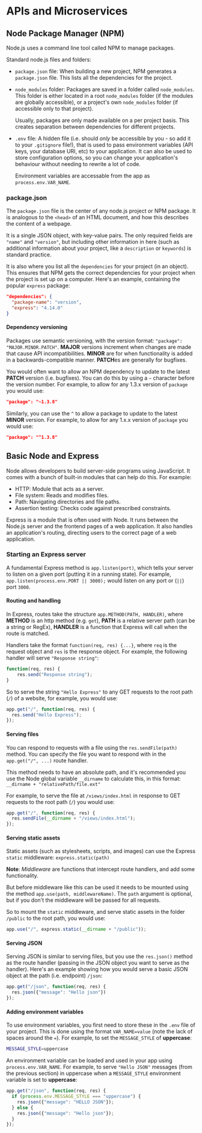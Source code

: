 # APIs and Microservices

## Node Package Manager (NPM)

Node.js uses a command line tool called NPM to manage packages.

Standard node.js files and folders:

- `package.json` file: When building a new project, NPM generates a `package.json` file. This lists all the dependencies for the project.

- `node_modules` folder: Packages are saved in a folder called `node_modules`. This folder is either located in a root `node_modules` folder (if the modules are globally accessible), or a project's own `node_modules` folder (if accessible only to that project).

  Usually, packages are only made available on a per project basis. This creates separation between dependencies for different projects.

- `.env` file: A hidden file (i.e. should *only* be accessible by you - so add it to your `.gitignore` file!), that is used to pass environment variables (API keys, your database URI, etc) to your application. It can also be used to store configuration options, so you can change your application's behaviour without needing to rewrite a lot of code.

  Environment variables are accessable from the app as `process.env.VAR_NAME`.

### package.json

The `package.json` file is the center of any node.js project or NPM package. It is analogous to the `<head>` of an HTML document, and how this describes the content of a webpage.

It is a single JSON object, with key-value pairs. The only required fields are `"name"` and `"version"`, but including other information in here (such as additional information about your project, like a `description` or `keywords`) is standard practice.

It is also where you list all the `dependencies` for your project (in an object). This ensures that NPM gets the correct dependencies for your project when the project is set up on a computer. Here's an example, containing the popular `express` package:

```json
"dependencies": {
  "package-name": "version",
  "express": "4.14.0"
}
```

#### Dependency versioning

Packages use semantic versioning, with the version format: `"package": "MAJOR.MINOR.PATCH"`. **MAJOR** versions increment when changes are made that cause API incompatibilities. **MINOR** are for when functionality is added in a backwards-compatible manner. **PATCH**es are generally for bugfixes.

You would often want to allow an NPM dependency to update to the latest **PATCH** version (i.e. bugfixes). You can do this by using a `~` character before the version number. For example, to allow for any 1.3.x version of `package` you would use:

```json
"package": "~1.3.8"
```

Similarly, you can use the `^` to allow a package to update to the latest **MINOR** version. For example, to allow for any 1.x.x version of `package` you would use:

```json
"package": "^1.3.8"
```

## Basic Node and Express

Node allows developers to build server-side programs using JavaScript. It comes with a bunch of built-in modules that can help do this. For example:

- HTTP: Module that acts as a server.
- File system: Reads and modifies files.
- Path: Navigating directories and file paths.
- Assertion testing: Checks code against prescribed constraints.

Express is a module that is often used with Node. It runs between the Node.js server and the frontend pages of a web application. It also handles an application's routing, directing users to the correct page of a web application.

### Starting an Express server

A fundamental Express method is `app.listen(port)`, which tells your server to listen on a given port (putting it in a running state). For example, `app.listen(process.env.PORT || 3000);` would listen on any port or (`||`) port `3000`.

#### Routing and handling

In Express, routes take the structure `app.METHOD(PATH, HANDLER)`, where **METHOD** is an http method (e.g. `get`), **PATH** is a relative server path (can be a string or RegEx), **HANDLER** is a function that Express will call when the route is matched.

Handlers take the format `function(req, res) {...}`, where `req` is the request object and `res` is the response object. For example, the following handler will serve `"Response string"`:

```js
function(req, res) {
    res.send("Response string");
}
```

So to serve the string `"Hello Express"` to any GET requests to the root path (`/`) of a website, for example, you would use:

```js
app.get("/", function(req, res) {
  res.send("Hello Express");
});
```

#### Serving files

You can respond to requests with a file using the `res.sendFile(path)` method. You can specify the file you want to respond with in the `app.get("/", ...)` route handler.

This method needs to have an absolute path, and it's recommended you use the Node global variable `__dirname` to calculate this, in this format: `__dirname + "relativePath/file.ext"`

For example, to serve the file at `/views/index.html` in response to GET requests to the root path (`/`) you would use:

```js
app.get("/", function(req, res) {
  res.sendFile(__dirname + "/views/index.html");
});
```

#### Serving static assets

Static assets (such as stylesheets, scripts, and images) can use the Express `static` middleware: `express.static(path)`

**Note**: *Middleware* are functions that intercept route handlers, and add some functionality.

But before middleware like this can be used it needs to be mounted using the method `app.use(path, middlewareName)`. The `path` argument is optional, but if you don't the middleware will be passed for all requests.

So to mount the `static` middleware, and serve static assets in the folder `/public` to the root path, you would use:

```js
app.use("/", express.static(__dirname + "/public"));
```

#### Serving JSON

Serving JSON is similar to serving files, but you use the `res.json()` method as the route handler (passing in the JSON object you want to serve as the handler). Here's an example showing how you would serve a basic JSON object at the path (i.e. endpoint) `/json`:

```js
app.get("/json", function(req, res) {
  res.json({"message": "Hello json"})
});
```

#### Adding environment variables

To use environment variables, you first need to store these in the `.env` file of your project. This is done using the format `VAR_NAME=value` (note the lack of spaces around the `=`). For example, to set the `MESSAGE_STYLE` of **uppercase**:

```bash
MESSAGE_STYLE=uppercase
```

An environment variable can be loaded and used in your app using `process.env.VAR_NAME`. For example, to serve `"Hello JSON"` messages (from the previous section) in uppercase when a `MESSAGE_STYLE` environment variable is set to **uppercase**:

```js
app.get("/json", function(req, res) {
  if (process.env.MESSAGE_STYLE === "uppercase") {
    res.json({"message": "HELLO JSON"});
  } else {
    res.json({"message": "Hello json"});
  }  
});
```

